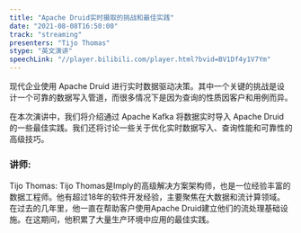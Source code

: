 ```yaml
---
title: "Apache Druid实时摄取的挑战和最佳实践"
date: "2021-08-08T16:50:00" 
track: "streaming"
presenters: "Tijo Thomas"
stype: "英文演讲"
speechLink: "//player.bilibili.com/player.html?bvid=BV1Df4y1V7Ym"
---
```

现代企业使用 Apache Druid 进行实时数据驱动决策。其中一个关键的挑战是设计一个可靠的数据写入管道，而很多情况下是因为查询的性质因客户和用例而异。

在本次演讲中，我们将介绍通过 Apache Kafka 将数据实时导入 Apache Druid 的一些最佳实践。我们还将讨论一些关于优化实时数据写入、查询性能和可靠性的高级技巧。
 ### 讲师: 
 Tijo Thomas: Tijo Thomas是Imply的高级解决方案架构师，也是一位经验丰富的数据工程师。他有超过18年的软件开发经验，主要聚焦在大数据和流计算领域。在过去的几年里，他一直在帮助客户使用Apache Druid建立他们的流处理基础设施。在这期间，他积累了大量生产环境中应用的最佳实践。